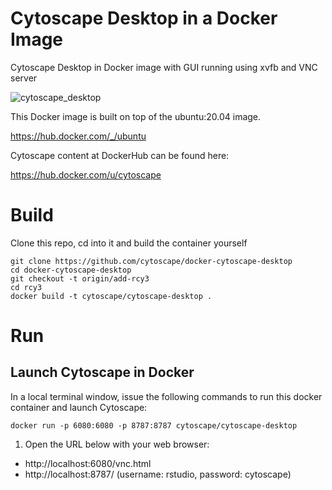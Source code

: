 # Cytoscape Desktop in a Docker Image

Cytoscape Desktop in Docker image with GUI running using xvfb and VNC server

![cytoscape_desktop](cytoscape_desktop.png)

This Docker image is built on top of the ubuntu:20.04 image.

https://hub.docker.com/_/ubuntu

Cytoscape content at DockerHub can be found here:

https://hub.docker.com/u/cytoscape

# Build
Clone this repo, cd into it and build the container yourself
```
git clone https://github.com/cytoscape/docker-cytoscape-desktop
cd docker-cytoscape-desktop
git checkout -t origin/add-rcy3
cd rcy3
docker build -t cytoscape/cytoscape-desktop .
```

# Run
## Launch Cytoscape in Docker
In a local terminal window, issue the following commands to run this docker container and launch Cytoscape:
```
docker run -p 6080:6080 -p 8787:8787 cytoscape/cytoscape-desktop
```

1. Open the URL below with your web browser:

* http://localhost:6080/vnc.html
* http://localhost:8787/ (username: rstudio, password: cytoscape)
